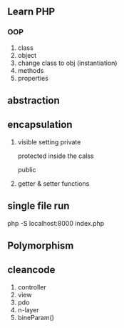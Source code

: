 ## Learn PHP
### OOP
1. class
2. object
3. change class to obj (instantiation)
4. methods
5. properties

##  abstraction

## encapsulation

1. visible setting
    private
    
    protected
    inside the calss

    public

2. getter & setter functions

## single file run 
php -S localhost:8000 index.php


## Polymorphism

## cleancode

1. controller
2. view
3. pdo
4. n-layer
5. bineParam()